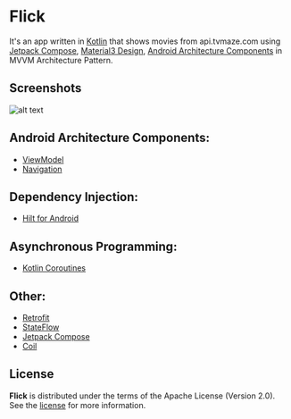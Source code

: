 # Flick
It's an app written in [Kotlin][1] that shows movies from api.tvmaze.com using [Jetpack Compose][7], [Material3 Design][11], [Android Architecture Components][2] in MVVM Architecture Pattern.

## Screenshots
![alt text](https://i.ibb.co/wcLv1rD/Flick.png)

## Android Architecture Components:

* [ViewModel][4]
* [Navigation][8]

## Dependency Injection:

* [Hilt for Android][5]

## Asynchronous Programming:

* [Kotlin Coroutines][6]

## Other:

* [Retrofit][9]
* [StateFlow][3]
* [Jetpack Compose][7]
* [Coil][10]

## License

**Flick** is distributed under the terms of the Apache License (Version 2.0). See the
[license](LICENSE) for more information.

[1]: https://kotlinlang.org/
[2]: https://developer.android.com/topic/libraries/architecture
[3]: https://developer.android.com/kotlin/flow/stateflow-and-sharedflow
[4]: https://developer.android.com/topic/libraries/architecture/viewmodel
[5]: https://developer.android.com/training/dependency-injection/hilt-android
[6]: https://kotlinlang.org/docs/coroutines-overview.html
[7]: https://developer.android.com/jetpack/compose
[8]: https://developer.android.com/guide/navigation
[9]: https://square.github.io/retrofit/
[10]: https://coil-kt.github.io/coil/compose/
[11]: https://m3.material.io/
